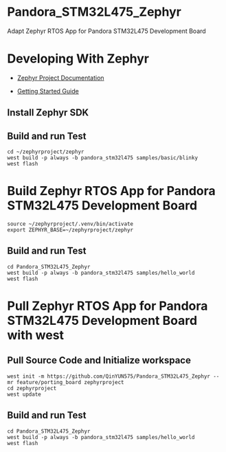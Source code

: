 # Pandora_STM32L475_Zephyr

Adapt Zephyr RTOS App for Pandora STM32L475 Development Board

# Developing With Zephyr

- [Zephyr Project Documentation](https://docs.zephyrproject.org/latest/index.html)

- [Getting Started Guide](https://docs.zephyrproject.org/latest/develop/getting_started/index.html)

## Install Zephyr SDK

## Build and run Test

```shell
cd ~/zephyrproject/zephyr
west build -p always -b pandora_stm32l475 samples/basic/blinky
west flash
```

# Build Zephyr RTOS App for Pandora STM32L475 Development Board

```shell
source ~/zephyrproject/.venv/bin/activate
export ZEPHYR_BASE=~/zephyrproject/zephyr
```

## Build and run Test

```shell
cd Pandora_STM32L475_Zephyr
west build -p always -b pandora_stm32l475 samples/hello_world
west flash
```

# Pull Zephyr RTOS App for Pandora STM32L475 Development Board with west

## Pull Source Code and Initialize workspace

```shell
west init -m https://github.com/QinYUN575/Pandora_STM32L475_Zephyr --mr feature/porting_board zephyrproject
cd zephyrproject
west update
```

## Build and run Test

```shell
cd Pandora_STM32L475_Zephyr
west build -p always -b pandora_stm32l475 samples/hello_world
west flash
```
